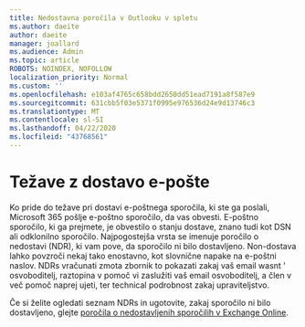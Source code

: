 ```yaml
---
title: Nedostavna poročila v Outlooku v spletu
ms.author: daeite
author: daeite
manager: joallard
ms.audience: Admin
ms.topic: article
ROBOTS: NOINDEX, NOFOLLOW
localization_priority: Normal
ms.custom: ''
ms.openlocfilehash: e103af4765c658bdd2650dd51ead7191a8f587e9
ms.sourcegitcommit: 631cbb5f03e5371f0995e976536d24e9d13746c3
ms.translationtype: MT
ms.contentlocale: sl-SI
ms.lasthandoff: 04/22/2020
ms.locfileid: "43768561"
---
```

# <a name="issues-with-email-delivery"></a>Težave z dostavo e-pošte

Ko pride do težave pri dostavi e-poštnega sporočila, ki ste ga poslali, Microsoft 365 pošlje e-poštno sporočilo, da vas obvesti. E-poštno sporočilo, ki ga prejmete, je obvestilo o stanju dostave, znano tudi kot DSN ali odklonilno sporočilo. Najpogostejša vrsta se imenuje poročilo o nedostavi (NDR), ki vam pove, da sporočilo ni bilo dostavljeno. Non-dostava lahko povzroči nekaj tako enostavno, kot slovnične napake na e-poštni naslov. NDRs vračunati zmota zbornik to pokazati zakaj vaš email wasnt ' osvoboditelj, raztopina v pomoč vi zaslužiti vaš email osvoboditelj, a člen v več pomoč naprej ujeti, ter technical podrobnost zakaj upraviteljstvo.

Če si želite ogledati seznam NDRs in ugotovite, zakaj sporočilo ni bilo dostavljeno, glejte [poročila o nedostavljenih sporočilih v Exchange Online](https://docs.microsoft.com/exchange/mail-flow-best-practices/non-delivery-reports-in-exchange-online/non-delivery-reports-in-exchange-online).
